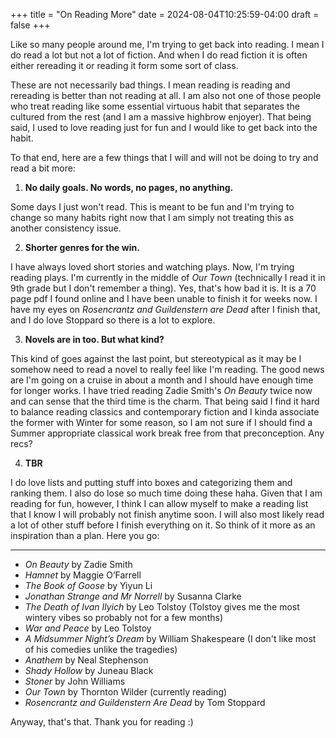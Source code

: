 +++
title = "On Reading More"
date = 2024-08-04T10:25:59-04:00
draft = false
+++

Like so many people around me, I'm trying to get back into reading. I mean I do
read a lot but not a lot of fiction. And when I do read fiction it is often
either rereading it or reading it form some sort of class.

These are not necessarily bad things. I mean reading is reading and rereading is
better than not reading at all. I am also not one of those people who treat
reading like some essential virtuous habit that separates the cultured from the
rest (and I am a massive highbrow enjoyer). That being said, I used to love
reading just for fun and I would like to get back into the habit.

To that end, here are a few things that I will and will not be doing to try and
read a bit more:

1) **No daily goals. No words, no pages, no anything.**

Some days I just won't read.
This is meant to be fun and I'm trying to change so many habits right now that
I am simply not treating this as another consistency issue.

2) **Shorter genres for the win.**

I have always loved short stories and watching plays. Now, I'm trying reading plays.
I'm currently in the middle of *Our Town* (technically I read it in 9th grade
  but I don't remember a thing). Yes, that's how bad it is. It is a 70 page pdf
I found online and I have been unable to finish it for weeks now. I have my eyes
on *Rosencrantz and Guildenstern are Dead* after I finish that, and I do love Stoppard
so there is a lot to explore.

3) **Novels are in too. But what kind?**

This kind of goes against the last point, but stereotypical as it may be I somehow
need to read a novel to really feel like I'm reading. The good news are I'm going
on a cruise in about a month and I should have enough time for longer works. I have
tried reading Zadie Smith's *On Beauty* twice now and can sense that the third time
is the charm. That being said I find it hard to balance reading classics and
contemporary fiction and I kinda associate the former with Winter for some reason,
so I am not sure if I should find a Summer appropriate classical work break free
from that preconception. Any recs?

4) **TBR**

I do love lists and putting stuff into boxes and categorizing them and ranking them.
I also do lose so much time doing these haha. Given that I am reading for fun, however,
I think I can allow myself to make a reading list that I know I will probably not
finish anytime soon. I will also most likely read a lot of other stuff before I finish
everything on it. So think of it more as an inspiration than a plan. Here you go:

---

* *On Beauty* by Zadie Smith
* *Hamnet* by Maggie O’Farrell
* *The Book of Goose* by Yiyun Li
* *Jonathan Strange and Mr Norrell* by Susanna Clarke
* *The Death of Ivan Ilyich* by Leo Tolstoy (Tolstoy gives me the most wintery vibes so probably not for a few months)
* *War and Peace* by Leo Tolstoy
* *A Midsummer Night’s Dream* by William Shakespeare (I don't like most of his comedies unlike the tragedies)
* *Anathem* by Neal Stephenson
* *Shady Hollow* by Juneau Black
* *Stoner* by John Williams
* *Our Town* by Thornton Wilder (currently reading)
* *Rosencrantz and Guildenstern Are Dead* by Tom Stoppard

Anyway, that's that. Thank you for reading :)
